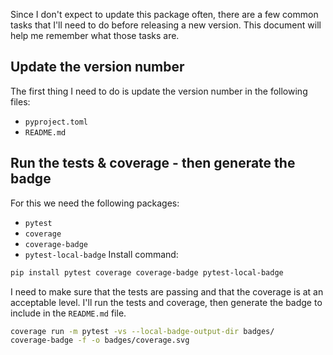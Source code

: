 Since I don't expect to update this package often, there are a few common tasks that I'll need to do before releasing a new version. This document will help me remember what those tasks are.

## Update the version number
The first thing I need to do is update the version number in the following files:
- `pyproject.toml`
- `README.md`

## Run the tests & coverage - then generate the badge
For this we need the following packages:
- `pytest`
- `coverage`
- `coverage-badge`
- `pytest-local-badge`
Install command:
```bash
pip install pytest coverage coverage-badge pytest-local-badge
```
I need to make sure that the tests are passing and that the coverage is at an acceptable level. I'll run the tests and coverage, then generate the badge to include in the `README.md` file.
```bash
coverage run -m pytest -vs --local-badge-output-dir badges/
coverage-badge -f -o badges/coverage.svg
```
